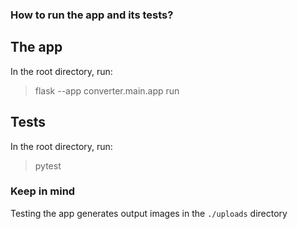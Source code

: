 ### How to run the app and its tests?

## The app
In the root directory, run:
> flask --app converter.main.app run

## Tests
In the root directory, run:
> pytest

### Keep in mind
Testing the app generates output images in the ``./uploads`` directory